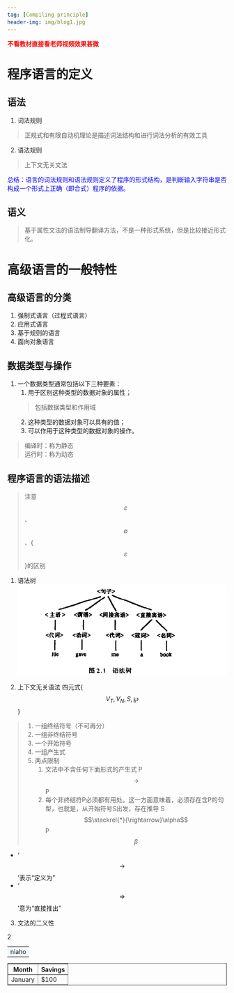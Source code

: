```yaml
---
tag: [Compiling principle]
header-img: img/blog1.jpg
---
```

**<font color = "red">不看教材直接看老师视频效果甚微</font>**  

# 程序语言的定义
## 语法
1. 词法规则
> 正规式和有限自动机理论是描述词法结构和进行词法分析的有效工具  
2. 语法规则
> 上下文无关文法  

<font color = "blue">总结：语言的词法规则和语法规则定义了程序的形式结构，是判断输入字符串是否构成一个形式上正确（即合式）程序的依据。</font>  
## 语义  
> 基于属性文法的语法制导翻译方法，不是一种形式系统，但是比较接近形式化。   

# 高级语言的一般特性
## 高级语言的分类
1. 强制式语言（过程式语言）
2. 应用式语言
3. 基于规则的语言
4. 面向对象语言  

## 数据类型与操作
1. 一个数据类型通常包括以下三种要素：  
    1. 用于区别这种类型的数据对象的属性；   
    >  包括数据类型和作用域  
    2. 这种类型的数据对象可以具有的值；  
    3. 可以作用于这种类型的数据对象的操作。  
> 编译时：称为静态  
> 运行时：称为动态  

## 程序语言的语法描述  
> 注意 $$\varepsilon$$、$$\emptyset$$、{$$\varepsilon$$}的区别  
  
1. 语法树
![语法树](/picture/语法树.png)

2. 上下文无关语法  四元式{$$V_T,V_N,S,\wp$$}
>   1. 一组终结符号（不可再分）
>   2. 一组非终结符号
>   3. 一个开始符号
>   4. 一组产生式  
>   5. 两点限制
>       1. 文法中不含任何下面形式的产生式
>           P$$\rightarrow$$P
>       2. 每个非终结符P必须都有用处。这一方面意味着，必须存在含P的句型，也就是，从开始符号S出发，存在推导
>           S$$\stackrel{*}{\rightarrow}\alpha$$P$$\beta$$ 
- ‘$$\to$$’表示“定义为”
- ‘$$\Rightarrow$$’意为“直接推出”  
   
3. 文法的二义性  
 
2
<table><tr><td bgcolor=#F0F8FF> 
niaho 
</td></tr></table>

<table border="1">
  <tr>
    <th>Month</th>
    <th>Savings</th>
  </tr>
  <tr>
    <td>January</td>
    <td>$100</td>
  </tr>
</table>